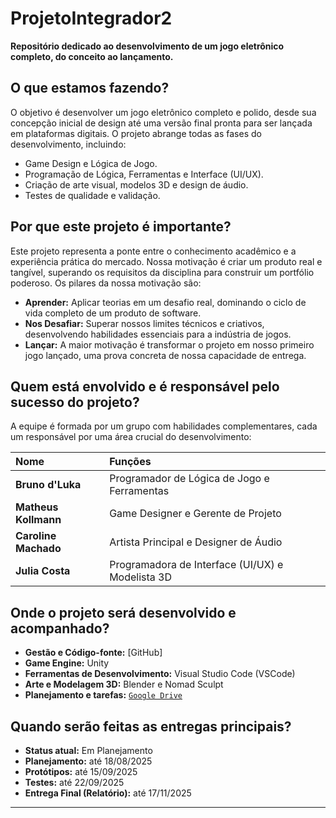 # ProjetoIntegrador2

**Repositório dedicado ao desenvolvimento de um jogo eletrônico completo, do conceito ao lançamento.**

## O que estamos fazendo?

O objetivo é desenvolver um jogo eletrônico completo e polido, desde sua concepção inicial de design até uma versão final pronta para ser lançada em plataformas digitais. O projeto abrange todas as fases do desenvolvimento, incluindo:

- Game Design e Lógica de Jogo.
- Programação de Lógica, Ferramentas e Interface (UI/UX).
- Criação de arte visual, modelos 3D e design de áudio.
- Testes de qualidade e validação.

## Por que este projeto é importante?

Este projeto representa a ponte entre o conhecimento acadêmico e a experiência prática do mercado. Nossa motivação é criar um produto real e tangível, superando os requisitos da disciplina para construir um portfólio poderoso. Os pilares da nossa motivação são:

- **Aprender:** Aplicar teorias em um desafio real, dominando o ciclo de vida completo de um produto de software.
- **Nos Desafiar:** Superar nossos limites técnicos e criativos, desenvolvendo habilidades essenciais para a indústria de jogos.
- **Lançar:** A maior motivação é transformar o projeto em nosso primeiro jogo lançado, uma prova concreta de nossa capacidade de entrega.

## Quem está envolvido e é responsável pelo sucesso do projeto?

A equipe é formada por um grupo com habilidades complementares, cada um responsável por uma área crucial do desenvolvimento:

| Nome | Funções |
| :--- | :--- |
| **Bruno d'Luka** | Programador de Lógica de Jogo e Ferramentas |
| **Matheus Kollmann** | Game Designer e Gerente de Projeto |
| **Caroline Machado** | Artista Principal e Designer de Áudio |
| **Julia Costa** | Programadora de Interface (UI/UX) e Modelista 3D |

## Onde o projeto será desenvolvido e acompanhado?

- **Gestão e Código-fonte:** [GitHub]
- **Game Engine:** Unity
- **Ferramentas de Desenvolvimento:** Visual Studio Code (VSCode)
- **Arte e Modelagem 3D:** Blender e Nomad Sculpt
- **Planejamento e tarefas:** [`Google Drive`](https://drive.google.com/drive/folders/1RwOFW-68JM9Si7ZjIWvBx5EgL9dN5c1B?usp=sharing)
  
## Quando serão feitas as entregas principais?

- **Status atual:** Em Planejamento
- **Planejamento:** até 18/08/2025
- **Protótipos:** até 15/09/2025
- **Testes:** até 22/09/2025
- **Entrega Final (Relatório):** até 17/11/2025

---
